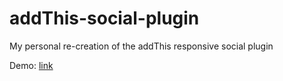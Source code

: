 # addThis-social-plugin
My personal re-creation of the addThis responsive social plugin

Demo: [link](http://luca.ninja/ "")
